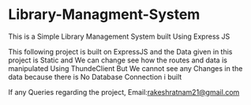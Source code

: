 # Library-Managment-System
This is a Simple Library Management System built Using Express JS

This following project is built on ExpressJS and the Data given in this project is Static and We can change see how the routes and data is manipulated Using ThundeClient
But We cannot see any Changes  in the data because there is No Database Connection i built 

If any Queries regarding the project, Email:rakeshratnam21@gmail.com

